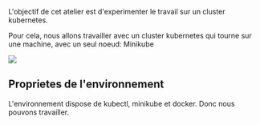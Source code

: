 L'objectif de cet atelier est d'experimenter le travail sur un cluster kubernetes.

Pour cela, nous allons travailler avec un cluster kubernetes qui tourne sur une machine, avec un seul noeud: Minikube

<img src="https://3.bp.blogspot.com/-3UWNODEJAlE/Wty_rQwXCjI/AAAAAAAADvk/srjSzC_hH8QQE5ZMi-r9So1ji4fWIv-AwCLcBGAs/s1600/2018-04-22%2B22_28_09-Introduction%2Bto%2BMinikube%2B%2528run%2BKubernetes%2Blocally%2B%2529.png"/>

## Proprietes de l'environnement

L'environnement dispose de kubectl, minikube et docker. Donc nous pouvons travailler.

